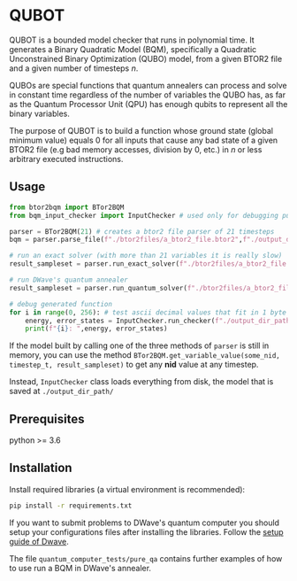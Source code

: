 # QUBOT

QUBOT is a bounded model checker that runs in polynomial time. It generates a Binary Quadratic Model (BQM), specifically a Quadratic Unconstrained Binary Optimization (QUBO) model, from a given BTOR2 file and a given number of timesteps $n$.

QUBOs are special functions that quantum annealers can process and solve in constant time regardless of the number of variables the QUBO has, as far as the Quantum Processor Unit (QPU) has enough qubits to represent all the binary variables.

The purpose of QUBOT is to build a function whose ground state (global minimum value) equals 0 for all inputs that cause any bad state of a given BTOR2 file (e.g bad memory accesses, division by 0, etc.) in $n$ or less arbitrary executed instructions.


## Usage
```` Python
from btor2bqm import BTor2BQM
from bqm_input_checker import InputChecker # used only for debugging purposes

parser = BTor2BQM(21) # creates a btor2 file parser of 21 timesteps
bqm = parser.parse_file(f"./btor2files/a_btor2_file.btor2",f"./output_dir_path/", input_nid=81)

# run an exact solver (with more than 21 variables it is really slow)
result_sampleset = parser.run_exact_solver(f"./btor2files/a_btor2_file.btor2",f"./output_dir_path/", input_nid=81)

# run DWave's quantum annealer
result_sampleset = parser.run_quantum_solver(f"./btor2files/a_btor2_file.btor2",f"./output_dir_path/", input_nid=81)

# debug generated function
for i in range(0, 256): # test ascii decimal values that fit in 1 byte
    energy, error_states = InputChecker.run_checker(f"./output_dir_path/", i)
    print(f"{i}: ",energy, error_states)

````

If the model  built by calling one of the three methods of `parser` is still in memory,
you can use the method `BTor2BQM.get_variable_value(some_nid, timestep_t, result_sampleset)` to get any **nid** 
value at any timestep.

Instead, `InputChecker` class loads everything from disk, the model that is saved at `./output_dir_path/`


## Prerequisites 
python >= 3.6


## Installation
Install required libraries (a virtual environment is recommended):

```bash
pip install -r requirements.txt
```

If you want to submit problems to DWave's quantum computer you should setup your configurations files after installing the libraries.
Follow the [setup guide of Dwave](https://docs.ocean.dwavesys.com/en/latest/overview/install.html#set-up-your-environment).

The file `quantum_computer_tests/pure_qa` contains further examples of how to use run a BQM in DWave's annealer.


